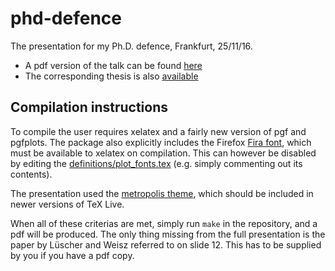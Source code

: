 # phd-defence
The presentation for my Ph.D. defence, Frankfurt, 25/11/16.

 * A pdf version of the talk can be found [here](https://github.com/Irubataru/phd-defence/releases/download/presented/presentation.pdf)
 * The corresponding thesis is also [available](https://github.com/Irubataru/phd-thesis)

## Compilation instructions

To compile the user requires xelatex and a fairly new version of pgf and pgfplots. The package also explicitly includes the 
Firefox [Fira font](https://github.com/mozilla/Fira), which must be available to xelatex on compilation.
This can however be disabled by editing the [definitions/plot_fonts.tex](definitions/plot_fonts.tex) (e.g. simply commenting out its contents).

The presentation used the [metropolis theme](https://github.com/matze/mtheme), which should be included in newer versions of TeX Live.

When all of these criterias are met, simply run `make` in the repository, and a pdf will be produced. The only thing missing from the
full presentation is the paper by Lüscher and Weisz referred to on slide 12. This has to be supplied by you if you have a pdf copy.
